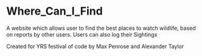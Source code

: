 Where_Can_I_Find
================

A website which allows user to find the best places to watch wildlife, based on reports by other users.
Users can also log their Sightings


Created for YRS festival of code by Max Penrose and Alexander Taylor
